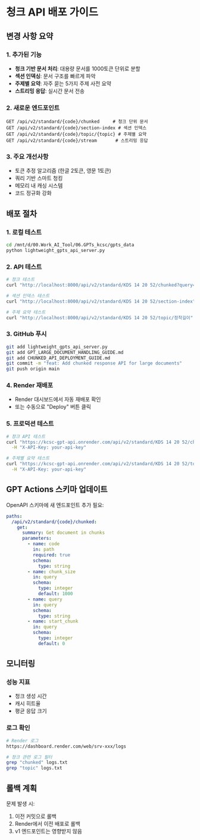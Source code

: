 # 청크 API 배포 가이드

## 변경 사항 요약

### 1. 추가된 기능
- **청크 기반 문서 처리**: 대용량 문서를 1000토큰 단위로 분할
- **섹션 인덱싱**: 문서 구조를 빠르게 파악
- **주제별 요약**: 자주 묻는 5가지 주제 사전 요약
- **스트리밍 응답**: 실시간 문서 전송

### 2. 새로운 엔드포인트
```
GET /api/v2/standard/{code}/chunked     # 청크 단위 문서
GET /api/v2/standard/{code}/section-index # 섹션 인덱스
GET /api/v2/standard/{code}/topic/{topic} # 주제별 요약
GET /api/v2/standard/{code}/stream       # 스트리밍 응답
```

### 3. 주요 개선사항
- 토큰 추정 알고리즘 (한글 2토큰, 영문 1토큰)
- 쿼리 기반 스마트 청킹
- 메모리 내 캐싱 시스템
- 코드 정규화 강화

## 배포 절차

### 1. 로컬 테스트
```bash
cd /mnt/d/00.Work_AI_Tool/06.GPTs_kcsc/gpts_data
python lightweight_gpts_api_server.py
```

### 2. API 테스트
```bash
# 청크 테스트
curl "http://localhost:8000/api/v2/standard/KDS 14 20 52/chunked?query=정착길이"

# 섹션 인덱스 테스트
curl "http://localhost:8000/api/v2/standard/KDS 14 20 52/section-index"

# 주제 요약 테스트
curl "http://localhost:8000/api/v2/standard/KDS 14 20 52/topic/정착길이"
```

### 3. GitHub 푸시
```bash
git add lightweight_gpts_api_server.py
git add GPT_LARGE_DOCUMENT_HANDLING_GUIDE.md
git add CHUNKED_API_DEPLOYMENT_GUIDE.md
git commit -m "feat: Add chunked response API for large documents"
git push origin main
```

### 4. Render 재배포
- Render 대시보드에서 자동 재배포 확인
- 또는 수동으로 "Deploy" 버튼 클릭

### 5. 프로덕션 테스트
```bash
# 청크 API 테스트
curl "https://kcsc-gpt-api.onrender.com/api/v2/standard/KDS 14 20 52/chunked" \
  -H "X-API-Key: your-api-key"

# 주제별 요약 테스트
curl "https://kcsc-gpt-api.onrender.com/api/v2/standard/KDS 14 20 52/topic/정착길이" \
  -H "X-API-Key: your-api-key"
```

## GPT Actions 스키마 업데이트

OpenAPI 스키마에 새 엔드포인트 추가 필요:
```yaml
paths:
  /api/v2/standard/{code}/chunked:
    get:
      summary: Get document in chunks
      parameters:
        - name: code
          in: path
          required: true
          schema:
            type: string
        - name: chunk_size
          in: query
          schema:
            type: integer
            default: 1000
        - name: query
          in: query
          schema:
            type: string
        - name: start_chunk
          in: query
          schema:
            type: integer
            default: 0
```

## 모니터링

### 성능 지표
- 청크 생성 시간
- 캐시 히트율
- 평균 응답 크기

### 로그 확인
```bash
# Render 로그
https://dashboard.render.com/web/srv-xxx/logs

# 청크 관련 로그 필터
grep "chunked" logs.txt
grep "topic" logs.txt
```

## 롤백 계획

문제 발생 시:
1. 이전 커밋으로 롤백
2. Render에서 이전 배포로 롤백
3. v1 엔드포인트는 영향받지 않음